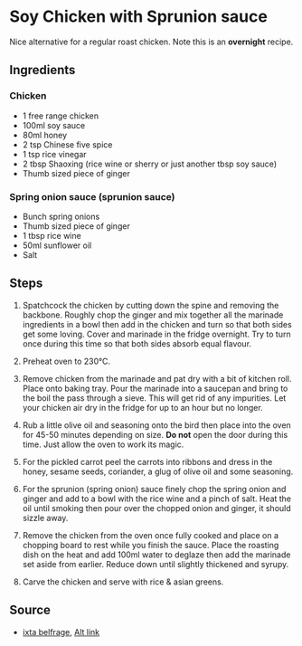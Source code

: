 # Soy Chicken with Sprunion sauce

Nice alternative for a regular roast chicken.
Note this is an **overnight** recipe.

## Ingredients

### Chicken

- 1 free range chicken
- 100ml soy sauce
- 80ml honey 
- 2 tsp Chinese five spice
- 1 tsp rice vinegar
- 2 tbsp Shaoxing (rice wine or sherry or just another tbsp soy sauce)
- Thumb sized piece of ginger 

### Spring onion sauce (sprunion sauce)

- Bunch spring onions
- Thumb sized piece of ginger 
- 1 tbsp rice wine
- 50ml sunflower oil
- Salt

## Steps

1. Spatchcock the chicken by cutting down the spine and removing the backbone. Roughly chop the ginger and mix together all the marinade ingredients in a bowl then add in the chicken and turn so that both sides get some loving. Cover and marinade in the fridge overnight. Try to turn once during this time so that both sides absorb equal flavour. 

2. Preheat oven to 230°C.

3. Remove chicken from the marinade and pat dry with a bit of kitchen roll. Place onto baking tray. Pour the marinade into a saucepan  and bring to the boil the pass through a sieve. This will get rid of any impurities. Let your chicken air dry in the fridge for up to an hour but no longer.

4. Rub a little olive oil and seasoning onto the bird then place into the oven for 45-50 minutes depending on size. **Do not** open the door during this time. Just allow the oven to work its magic.

5. For the pickled carrot peel the carrots into ribbons and dress in the honey, sesame seeds, coriander, a glug of olive oil and some seasoning. 

6. For the sprunion (spring onion) sauce finely chop the spring onion and ginger and add to a bowl with the rice wine and a pinch of salt. Heat the oil until smoking then pour over the chopped onion and
ginger, it should sizzle away.             

7. Remove the chicken from the oven once fully cooked and place on a chopping board to rest while you finish the sauce. Place the roasting dish on the heat and add 100ml water to deglaze
then add the marinade set aside from earlier. Reduce down until slightly thickened and syrupy.

8. Carve the chicken and serve with rice & asian greens.

## Source

- [ixta belfrage](https://www.instagram.com/ixta.belfrage/), [Alt link](https://dinnersbydan.com/home/soy-spatchcock-chicken)
